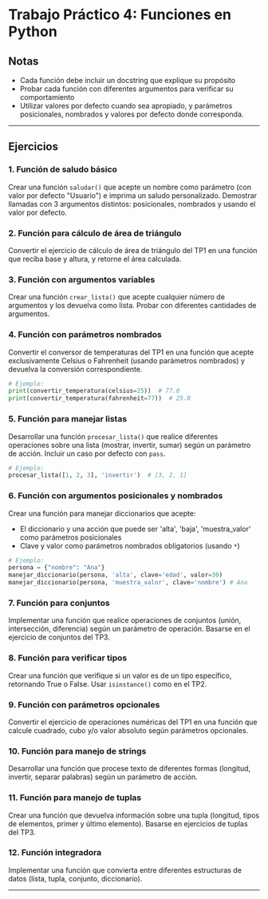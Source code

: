 # Trabajo Práctico 4: Funciones en Python

## Notas
- Cada función debe incluir un docstring que explique su propósito
- Probar cada función con diferentes argumentos para verificar su comportamiento
- Utilizar valores por defecto cuando sea apropiado, y parámetros posicionales, nombrados y valores por defecto donde corresponda.

---
## Ejercicios

### 1. Función de saludo básico
Crear una función `saludar()` que acepte un nombre como parámetro (con valor por defecto "Usuario") e imprima un saludo personalizado. Demostrar llamadas con 3 argumentos distintos: posicionales, nombrados y usando el valor por defecto.

### 2. Función para cálculo de área de triángulo
Convertir el ejercicio de cálculo de área de triángulo del TP1 en una función que reciba base y altura, y retorne el área calculada.

### 3. Función con argumentos variables
Crear una función `crear_lista()` que acepte cualquier número de argumentos y los devuelva como lista. Probar con diferentes cantidades de argumentos.

### 4. Función con parámetros nombrados
Convertir el conversor de temperaturas del TP1 en una función que acepte exclusivamente Celsius o Fahrenheit (usando parámetros nombrados) y devuelva la conversión correspondiente.
```python
# Ejemplo:
print(convertir_temperatura(celsius=25))  # 77.0
print(convertir_temperatura(fahrenheit=77))  # 25.0
```

### 5. Función para manejar listas
Desarrollar una función `procesar_lista()` que realice diferentes operaciones sobre una lista (mostrar, invertir, sumar) según un parámetro de acción. Incluir un caso por defecto con `pass`.
```python
# Ejemplo:
procesar_lista([1, 2, 3], 'invertir')  # [3, 2, 1]
```
### 6. Función con argumentos posicionales y nombrados
Crear una función para manejar diccionarios que acepte: 
- El diccionario y una acción que puede ser 'alta', 'baja', 'muestra_valor' como parámetros posicionales
- Clave y valor como parámetros nombrados obligatorios (usando `*`)
```python
# Ejemplo:
persona = {"nombre": "Ana"}
manejar_diccionario(persona, 'alta', clave='edad', valor=30)
manejar_diccionario(persona, 'muestra_valor', clave='nombre') # Ana
```

### 7. Función para conjuntos
Implementar una función que realice operaciones de conjuntos (unión, intersección, diferencia) según un parámetro de operación. Basarse en el ejercicio de conjuntos del TP3.

### 8. Función para verificar tipos
Crear una función que verifique si un valor es de un tipo específico, retornando True o False. Usar `isinstance()` como en el TP2.

### 9. Función con parámetros opcionales
Convertir el ejercicio de operaciones numéricas del TP1 en una función que calcule cuadrado, cubo y/o valor absoluto según parámetros opcionales.

### 10. Función para manejo de strings
Desarrollar una función que procese texto de diferentes formas (longitud, invertir, separar palabras) según un parámetro de acción.

### 11. Función para manejo de tuplas
Crear una función que devuelva información sobre una tupla (longitud, tipos de elementos, primer y último elemento). Basarse en ejercicios de tuplas del TP3.

### 12. Función integradora
Implementar una función que convierta entre diferentes estructuras de datos (lista, tupla, conjunto, diccionario). 

---
